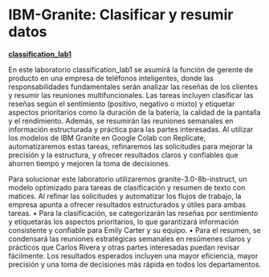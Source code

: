 # IBM-Granite: Clasificar y resumir datos

**<u>classification_lab1</u>**

En este laboratorio classification_lab1 se asumirá la función de gerente de producto en una empresa de teléfonos 
inteligentes, donde las responsabilidades fundamentales serán analizar las reseñas de los 
clientes y resumir las reuniones multifuncionales. Las tareas incluyen clasificar las reseñas 
según el sentimiento (positivo, negativo o mixto) y etiquetar aspectos prioritarios como la 
duración de la batería, la calidad de la pantalla y el rendimiento. Además, se resumirán las 
reuniones semanales en información estructurada y práctica para las partes interesadas. 
Al utilizar los modelos de IBM Granite en Google Colab con Replicate, automatizaremos estas tareas, refinaremos las solicitudes para mejorar la precisión y la estructura, y 
ofrecer resultados claros y confiables que ahorren tiempo y mejoren la toma de decisiones. 

Para solucionar este laboratorio utilizaremos granite-3.0-8b-instruct, un modelo optimizado para tareas de clasificación y resumen 
de texto con matices. Al refinar las solicitudes y automatizar los flujos de trabajo, la empresa 
apunta a ofrecer resultados estructurados y útiles para ambas tareas. 
• Para la clasificación, se categorizarán las reseñas por sentimiento y etiquetarás los 
aspectos prioritarios, lo que garantizará información consistente y confiable para Emily 
Carter y su equipo. 
• Para el resumen, se condensará las reuniones estratégicas semanales en resúmenes 
claros y prácticos que Carlos Rivera y otras partes interesadas puedan revisar 
fácilmente. 
Los resultados esperados incluyen una mayor eficiencia, mayor precisión y una toma de 
decisiones más rápida en todos los departamentos. 
